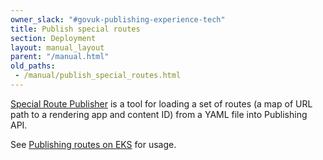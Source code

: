```yaml
---
owner_slack: "#govuk-publishing-experience-tech"
title: Publish special routes
section: Deployment
layout: manual_layout
parent: "/manual.html"
old_paths:
 - /manual/publish_special_routes.html
---
```


[Special Route Publisher](https://github.com/alphagov/special-route-publisher) is a tool for loading a set of routes (a map of URL path to a rendering app and content ID) from a YAML file into Publishing API.

See [Publishing routes on EKS](https://github.com/alphagov/special-route-publisher#publishing-routes-on-eks) for usage.
